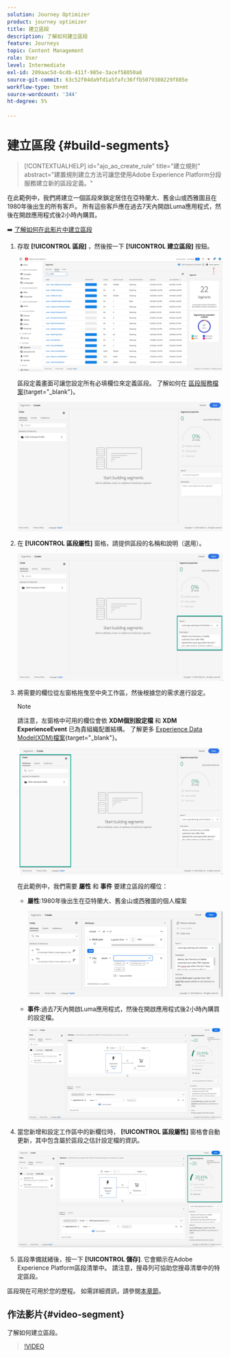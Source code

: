 ```yaml
---
solution: Journey Optimizer
product: journey optimizer
title: 建立區段
description: 了解如何建立區段
feature: Journeys
topic: Content Management
role: User
level: Intermediate
exl-id: 289aac5d-6cdb-411f-985e-3acef58050a8
source-git-commit: 63c52f04da9fd1a5fafc36ffb5079380229f885e
workflow-type: tm+mt
source-wordcount: '344'
ht-degree: 5%

---
```


# 建立區段 {#build-segments}

>[!CONTEXTUALHELP]
>id="ajo_ao_create_rule"
>title="建立規則"
>abstract="建置規則建立方法可讓您使用Adobe Experience Platform分段服務建立新的區段定義。"

在此範例中，我們將建立一個區段來鎖定居住在亞特蘭大、舊金山或西雅圖且在1980年後出生的所有客戶。 所有這些客戶應在過去7天內開啟Luma應用程式，然後在開啟應用程式後2小時內購買。

➡️ [了解如何在此影片中建立區段](#video-segment)

1. 存取 **[!UICONTROL 區段]** ，然後按一下 **[!UICONTROL 建立區段]** 按鈕。

   ![](assets/create-segment.png)

   區段定義畫面可讓您設定所有必填欄位來定義區段。 了解如何在 [區段服務檔案](https://experienceleague.adobe.com/docs/experience-platform/segmentation/ui/overview.html){target=&quot;_blank&quot;}。

   ![](assets/segment-builder.png)

1. 在 **[!UICONTROL 區段屬性]** 窗格，請提供區段的名稱和說明（選用）。

   ![](assets/segment-properties.png)

1. 將需要的欄位從左窗格拖曳至中央工作區，然後根據您的需求進行設定。

   >[!NOTE]
   >
   >請注意，左窗格中可用的欄位會依 **XDM個別設定檔** 和 **XDM ExperienceEvent** 已為貴組織配置結構。  了解更多 [Experience Data Model(XDM)檔案](https://experienceleague.adobe.com/docs/experience-platform/xdm/home.html?lang=zh-Hant){target=&quot;_blank&quot;}。

   ![](assets/drag-fields.png)

   在此範例中，我們需要 **屬性** 和 **事件** 要建立區段的欄位：

   * **屬性**:1980年後出生在亞特蘭大、舊金山或西雅圖的個人檔案

      ![](assets/add-attributes.png)

   * **事件**:過去7天內開啟Luma應用程式，然後在開啟應用程式後2小時內購買的設定檔。

      ![](assets/add-events.png)

1. 當您新增和設定工作區中的新欄位時， **[!UICONTROL 區段屬性]** 窗格會自動更新，其中包含屬於區段之估計設定檔的資訊。

   ![](assets/segment-estimate.png)

1. 區段準備就緒後，按一下 **[!UICONTROL 儲存]**. 它會顯示在Adobe Experience Platform區段清單中。 請注意，搜尋列可協助您搜尋清單中的特定區段。

區段現在可用於您的歷程。 如需詳細資訊，請參閱[本章節](../segment/about-segments.md)。

## 作法影片{#video-segment}

了解如何建立區段。

>[!VIDEO](https://video.tv.adobe.com/v/334281?quality=12)
